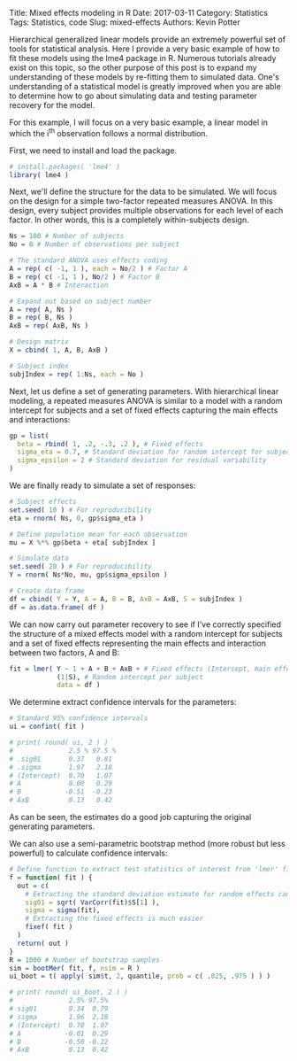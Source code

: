 Title: Mixed effects modeling in R
Date: 2017-03-11
Category: Statistics
Tags: Statistics, code
Slug: mixed-effects
Authors: Kevin Potter

Hierarchical generalized linear models provide an extremely powerful set of tools for statistical analysis. Here I provide a very basic example of how to fit these models using the lme4 package in R. Numerous tutorials already exist on this topic, so the other purpose of this post is to expand my understanding of these models by re-fitting them to simulated data. One's understanding of a statistical model is greatly improved when you are able to determine how to go about simulating data and testing parameter recovery for the model.

For this example, I will focus on a very basic example, a linear model in which the i<sup>th</sup> observation follows a normal distribution.

First, we need to install and load the package.
```r
# install.packages( 'lme4' )
library( lme4 )
```

Next, we'll define the structure for the data to be simulated. We will focus on the design for a simple two-factor repeated measures ANOVA. In this design, every subject provides multiple observations for each level of each factor. In other words, this is a completely within-subjects design.
```r
Ns = 100 # Number of subjects
No = 8 # Number of observations per subject

# The standard ANOVA uses effects coding
A = rep( c( -1, 1 ), each = No/2 ) # Factor A
B = rep( c( -1, 1 ), No/2 ) # Factor B
AxB = A * B # Interaction

# Expand out based on subject number
A = rep( A, Ns )
B = rep( B, Ns )
AxB = rep( AxB, Ns )

# Design matrix
X = cbind( 1, A, B, AxB )

# Subject index
subjIndex = rep( 1:Ns, each = No )
```

Next, let us define a set of generating parameters. With hierarchical linear modeling, a repeated measures ANOVA is similar to a model with a random intercept for subjects and a set of fixed effects capturing the main effects and interactions:
```r
gp = list(
  beta = rbind( 1, .2, -.3, .2 ), # Fixed effects
  sigma_eta = 0.7, # Standard deviation for random intercept for subjects
  sigma_epsilon = 2 # Standard deviation for residual variability
)
```

We are finally ready to simulate a set of responses:
```r
# Subject effects
set.seed( 10 ) # For reproducibility
eta = rnorm( Ns, 0, gp$sigma_eta )

# Define population mean for each observation
mu = X %*% gp$beta + eta[ subjIndex ]

# Simulate data
set.seed( 20 ) # For reproducibility
Y = rnorm( Ns*No, mu, gp$sigma_epsilon )

# Create data frame
df = cbind( Y = Y, A = A, B = B, AxB = AxB, S = subjIndex )
df = as.data.frame( df )
```

We can now carry out parameter recovery to see if I've correctly specified the structure of a mixed effects model with a random intercept for subjects and a set of fixed effects representing the main effects and interaction between two factors, A and B:
```r
fit = lmer( Y ~ 1 + A + B + AxB + # Fixed effects (Intercept, main effect of A and B, 
            (1|S), # Random intercept per subject
			data = df )
```

We determine extract confidence intervals for the parameters:
```r
# Standard 95% confidence intervals
ui = confint( fit )

# print( round( ui, 2 ) )
#              2.5 % 97.5 %
# .sig01       0.37   0.81
# .sigma       1.97   2.18
# (Intercept)  0.70   1.07
# A            0.00   0.29
# B           -0.51  -0.23
# AxB          0.13   0.42
```
As can be seen, the estimates do a good job capturing the original generating parameters.

We can also use a semi-parametric bootstrap method (more robust but less powerful) to calculate confidence intervals:
```r
# Define function to extract test statistics of interest from 'lmer' fit object
f = function( fit ) {
  out = c( 
    # Extracting the standard deviation estimate for random effects can be complicated
    sig01 = sqrt( VarCorr(fit)$S[1] ),
    sigma = sigma(fit),
    # Extracting the fixed effects is much easier
    fixef( fit )
  )
  return( out )
}
R = 1000 # Number of bootstrap samples
sim = bootMer( fit, f, nsim = R )
ui_boot = t( apply( sim$t, 2, quantile, prob = c( .025, .975 ) ) )

# print( round( ui_boot, 2 ) )
#              2.5% 97.5%
# sig01        0.34  0.79
# sigma        1.96  2.18
# (Intercept)  0.70  1.07
# A           -0.01  0.29
# B           -0.50 -0.22
# AxB          0.13  0.42
```
